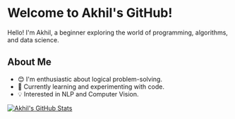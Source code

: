 # Welcome to Akhil's GitHub!

Hello! I'm Akhil, a beginner exploring the world of programming, algorithms, and data science.

## About Me

- 😊 I'm enthusiastic about logical problem-solving.
- 🌱 Currently learning and experimenting with code.
- 💡 Interested in NLP and Computer Vision.

[![Akhil's GitHub Stats](https://github-readme-stats.vercel.app/api?username=akgupta1337&show_icons=true&theme=radical)](https://github.com/akgupta1337)

<!---
akgupta1337/akgupta1337 is a ✨ special ✨ repository because its `README.md` (this file) appears on your GitHub profile.
You can click the Preview link to take a look at your changes.
--->
